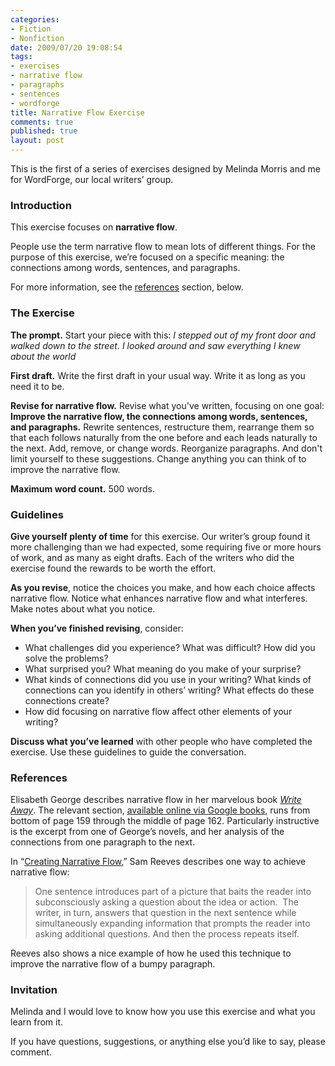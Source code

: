 ```yaml
--- 
categories: 
- Fiction
- Nonfiction
date: 2009/07/20 19:08:54
tags: 
- exercises
- narrative flow
- paragraphs
- sentences
- wordforge
title: Narrative Flow Exercise
comments: true
published: true
layout: post
---
```


This is the first of a series of exercises designed by Melinda Morris and me for WordForge, our local writers’ group.

### Introduction

This exercise focuses on **narrative flow**.

People use the term narrative flow to mean lots of different things. For the purpose of this exercise, we’re focused on a specific meaning: the connections among words, sentences, and paragraphs.

For more information, see the <a href="#references">references</a> section, below.

### The Exercise

**The prompt.** Start your piece with this: *I stepped out of my front door and walked down to the street. I looked around and saw everything I knew about the world*

**First draft.** Write the first draft in your usual way. Write it as long as you need it to be.

**Revise for narrative flow.** Revise what you've written, focusing on one goal: **Improve the narrative flow, the connections among words, sentences, and paragraphs.** Rewrite sentences, restructure them, rearrange them so that each follows naturally from the one before and each leads naturally to the next. Add, remove, or change words. Reorganize paragraphs. And don't limit yourself to these suggestions. Change anything you can think of to improve the narrative flow.

**Maximum word count.** 500 words.

### Guidelines

**Give yourself plenty of time** for this exercise. Our writer’s group found it more challenging than we had expected, some requiring five or more hours of work, and as many as eight drafts. Each of the writers who did the exercise found the rewards to be worth the effort.

**As you revise**, notice the choices you make, and how each choice affects narrative flow. Notice what enhances narrative flow and what interferes. Make notes about what you notice.

**When you’ve finished revising**, consider:

* What challenges did you experience? What was difficult? How did you solve the problems?
* What surprised you? What meaning do you make of your surprise?
* What kinds of connections did you use in your writing? What kinds of connections can you identify in others’ writing? What effects do these connections create?
* How did focusing on narrative flow affect other elements of your writing?

**Discuss what you’ve learned** with other people who have completed the exercise. Use these guidelines to guide the conversation.

### <a id="references">References</a>

Elisabeth George describes narrative flow in her marvelous book <a href="//www.amazon.com/exec/obidos/ASIN/0060560428/dalehemery-20">*Write Away*</a>. The relevant section, <a href="http://books.google.com/books?id=fn1_b7s86PwC&amp;lpg=PA159&amp;ots=lOzTVXQ3mu&amp;dq=narrative flow&amp;pg=PA159">available online via Google books</a>, runs from bottom of page 159 through the middle of page 162. Particularly instructive is the excerpt from one of George’s novels, and her analysis of the connections from one paragraph to the next.

In “<a href="http://www.fmwriters.com/Visionback/Issue14/wbinvisiblequestions.htm">Creating Narrative Flow</a>,” Sam Reeves describes one way to achieve narrative flow:

<blockquote>One sentence introduces part of a picture that baits the reader into subconsciously asking a question about the idea or action.  The writer, in turn, answers that question in the next sentence while simultaneously expanding information that prompts the reader into asking additional questions. And then the process repeats itself.</blockquote>

Reeves also shows a nice example of how he used this technique to improve the narrative flow of a bumpy paragraph.

### Invitation

Melinda and I would love to know how you use this exercise and what you learn from it.

If you have questions, suggestions, or anything else you’d like to say, please comment.
